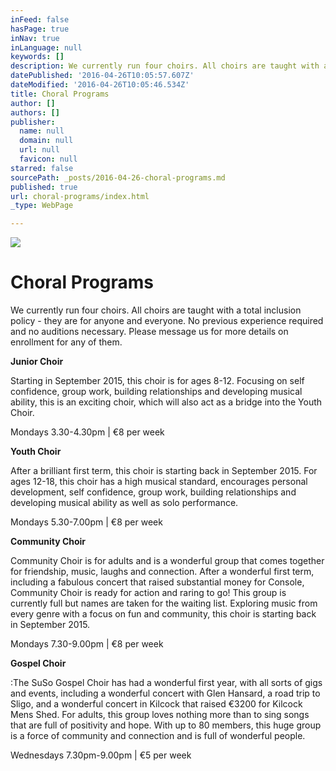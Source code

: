 ```yaml
---
inFeed: false
hasPage: true
inNav: true
inLanguage: null
keywords: []
description: We currently run four choirs. All choirs are taught with a total inclusion policy - they are for anyone and everyone. No previous experience required and no auditions necessary. Please message us for more details on enrollment for any of them.
datePublished: '2016-04-26T10:05:57.607Z'
dateModified: '2016-04-26T10:05:46.534Z'
title: Choral Programs
author: []
authors: []
publisher:
  name: null
  domain: null
  url: null
  favicon: null
starred: false
sourcePath: _posts/2016-04-26-choral-programs.md
published: true
url: choral-programs/index.html
_type: WebPage

---
```

![](https://the-grid-user-content.s3-us-west-2.amazonaws.com/e0eab56b-d0d6-4174-88a1-02d8991d2bde.jpg)

# Choral Programs

We currently run four choirs. All choirs are taught with a total inclusion policy - they are for anyone and everyone. No previous experience required and no auditions necessary. Please message us for more details on enrollment for any of them.

**Junior Choir**

Starting in September 2015, this choir is for ages 8-12\. Focusing on self confidence, group work, building relationships and developing musical ability, this is an exciting choir, which will also act as a bridge into the Youth Choir. 

Mondays 3.30-4.30pm | €8 per week 

**Youth Choir**

After a brilliant first term, this choir is starting back in September 2015\. For ages 12-18, this choir has a high musical standard, encourages personal development, self confidence, group work, building relationships and developing musical ability as well as solo performance. 

Mondays 5.30-7.00pm | €8 per week

**Community Choir**

Community Choir is for adults and is a wonderful group that comes together for friendship, music, laughs and connection. After a wonderful first term, including a fabulous concert that raised substantial money for Console, Community Choir is ready for action and raring to go! This group is currently full but names are taken for the waiting list. Exploring music from every genre with a focus on fun and community, this choir is starting back in September 2015\. 

Mondays 7.30-9.00pm | €8 per week

**Gospel Choir**

:The SuSo Gospel Choir has had a wonderful first year, with all sorts of gigs and events, including a wonderful concert with Glen Hansard, a road trip to Sligo, and a wonderful concert in Kilcock that raised €3200 for Kilcock Mens Shed. For adults, this group loves nothing more than to sing songs that are full of positivity and hope. With up to 80 members, this huge group is a force of community and connection and is full of wonderful people. 

Wednesdays 7.30pm-9.00pm | €5 per week
